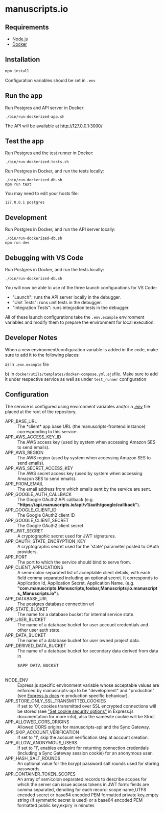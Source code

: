 # manuscripts.io

## Requirements

* [Node.js](https://nodejs.org/)
* [Docker](https://www.docker.com/)


## Installation

```sh
npm install
```

Configuration variables should be set in `.env`

## Run the app

Run Postgres and API server in Docker:

```
./bin/run-dockerized-app.sh
```

The API will be available at <http://127.0.0.1:3000/>

## Test the app

Run Postgres and the test runner in Docker:

```
./bin/run-dockerized-tests.sh
```

Run Postgres in Docker, and run the tests locally:

```
./bin/run-dockerized-db.sh
npm run test
```

You may need to edit your hosts file:

```
127.0.0.1 postgres
```

## Development

Run Postgres in Docker, and run the API server locally:

```
./bin/run-dockerized-db.sh
npm run dev
```

## Debugging with VS Code

Run Postgres in Docker, and run the tests locally:

```
./bin/run-dockerized-db.sh
```

You will now be able to use of the three launch configurations for VS Code:

- "Launch": runs the API server locally in the debugger.
- "Unit Tests": runs unit tests in the debugger.
- "Integration Tests": runs  integration tests in the debugger.

All of these launch configurations take the `.env.example` environment variables
and modify them to prepare the environment for local execution.

## Developer Notes

When a new environment/configuration variable is added in the code, make sure to add it to the following places:

a) In `.env.example` file

b) In `docker/utils/templates/docker-compose.yml.ejs`file. Make sure to add it under respective service as well as under `test_runner` configuration

## Configuration

The service is configured using environment variables and/or a [.env](https://github.com/motdotla/dotenv) file
placed at the root of the repository.

<dl>
  <dt>APP_BASE_URL</dt>
  <dd>The *client* app base URL (the manuscripts-frontend instance) corresponding to this service.</dd>

  <dt>APP_AWS_ACCESS_KEY_ID</dt>
  <dd>The AWS access key (used by system when accessing Amazon SES to send emails).</dd>

  <dt>APP_AWS_REGION</dt>
  <dd>The AWS region (used by system when accessing Amazon SES to send emails).</dd>

  <dt>APP_AWS_SECRET_ACCESS_KEY</dt>
  <dd>The AWS secret access key (used by system when accessing Amazon SES to send emails).</dd>

  <dt>APP_FROM_EMAIL</dt>
  <dd>The email address from which emails sent by the service are sent.</dd>

  <dt>APP_GOOGLE_AUTH_CALLBACK</dt>
  <dd>The Google OAuth2 API callback (e.g. <b>"https://api.manuscripts.io/api/v1/auth/google/callback"</b>).</dd>

  <dt>APP_GOOGLE_CLIENT_ID</dt>
  <dd>The Google OAuth2 client ID</dd>

  <dt>APP_GOOGLE_CLIENT_SECRET</dt>
  <dd>The Google OAuth2 client secret</dd>

  <dt>APP_JWT_SECRET</dt>
  <dd>A cryptographic secret used for JWT signatures.</dd>

  <dt>APP_OAUTH_STATE_ENCRYPTION_KEY</dt>
  <dd>A cryptographic secret used for the  'state' parameter posted to OAuth providers.</dd>

  <dt>APP_PORT</dt>
  <dd>The port to which the service should bind to serve from.</dd>

  <dt>APP_CLIENT_APPLICATIONS</dt>
  <dd>A semi-colon separated list of acceptable client details, with each field comma separated including an optional secret. It corresponds to Application Id, Application Secret, Application Name. (e.g. <b>"com.manuscripts.Manuscripts,foobar,Manuscripts;io.manuscripts,,Manuscripts.io"</b>).</dd>

  <dt>APP_DATABASE_URL</dt>
  <dd>The postgres database connection url</dd>

  <dt>APP_STATE_BUCKET</dt>
  <dd>The name for a database bucket for internal service state.</dd>

  <dt>APP_USER_BUCKET</dt>
  <dd>The name of a database bucket for user account credentials and other user auth state.</dd>

  <dt>APP_DATA_BUCKET</dt>
  <dd>The name of a database bucket for user owned project data.</dd>

  <dt>APP_DERIVED_DATA_BUCKET</dt>
  <dd>The name of a database bucket for secondary data derived from data in <pre>$APP_DATA_BUCKET</pre>.</dd>

  <dt>NODE_ENV</dt>
  <dd>Express.js specific environment variable whose acceptable values are enforced by manuscripts-api to be "development" and "production" (see <a href="https://expressjs.com/en/advanced/best-practice-performance.html#set-node_env-to-production">Express.js docs</a> re production specific behaviour).</dd>

  <dt>APP_STORE_ONLY_SSL_TRANSMITTED_COOKIES<dt>
  <dd>If set to '0', cookies transmitted over SSL encrypted connections will be stored (see <a href="https://expressjs.com/en/advanced/best-practice-security.html#use-cookies-securely">"Set cookie security options"</a> in Express.js documentation for more info), also the samesite cookie will be Strict</dd>

  <dt>APP_ALLOWED_CORS_ORIGINS</dt>
  <dd>Allowed CORS origins for manuscripts-api and the Sync Gateway.</dd>

  <dt>APP_SKIP_ACCOUNT_VERIFICATION</dt>
  <dd>If set to '1', skip the account verification step at account creation.</dd>

  <dt>APP_ALLOW_ANONYMOUS_USERS</dt>
  <dd>If set to '1', enables endpoint for returning connection credentials (including a Sync Gateway session cookie) for an anonymous user.</dd>

  <dt>APP_HASH_SALT_ROUNDS</dt>
  <dd>An optional value for the bcrypt password salt rounds used for storing passwords.</dd>

  <dt>APP_CONTAINER_TOKEN_SCOPES</dt>
  <dd>An array of semicolon separated records to describe scopes for which the server can issue access tokens in JWT form: fields are comma separated, denoting for each record: scope name,UTF8 encoded secret or base64 encoded PEM formatted private key,empty string (if symmetric secret is used) or a base64 encoded PEM formatted public key,expiry in minutes</dd>

</dl>